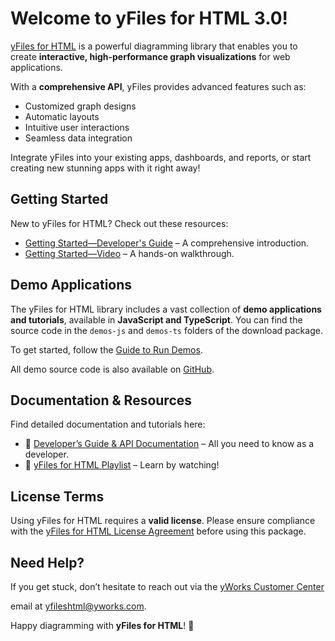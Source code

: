 # Welcome to yFiles for HTML 3.0!

[yFiles for HTML](https://www.yworks.com/products/yfiles-for-html) is a powerful diagramming library that enables you to create
**interactive, high-performance graph visualizations** for web applications.

With a **comprehensive API**, yFiles provides advanced features such as:

- Customized graph designs
- Automatic layouts
- Intuitive user interactions
- Seamless data integration

Integrate yFiles into your existing apps, dashboards, and reports, or start creating new stunning
apps with it right away!

## Getting Started

New to yFiles for HTML? Check out these resources:

- [Getting Started—Developer's Guide](https://docs.yworks.com/yfileshtml/#/dguide/getting_started) – A comprehensive introduction.
- [Getting Started—Video](https://youtu.be/_1VGRYsslNo?si=h_AXVDynJ1pWM_rw) – A hands-on walkthrough.

## Demo Applications

The yFiles for HTML library includes a vast collection of **demo applications and tutorials**,
available in **JavaScript and TypeScript**. You can find the source code in the `demos-js` and `demos-ts`
folders of the download package.

To get started, follow the [Guide to Run Demos](https://docs.yworks.com/yfileshtml/#/dguide/demos-usage).

All demo source code is also available on [GitHub](https://github.com/yWorks/yfiles-for-html-demos).

## Documentation & Resources

Find detailed documentation and tutorials here:

- 📖 [Developer’s Guide & API Documentation](https://docs.yworks.com/yfileshtml/#/dguide) – All you need to know as a developer.
- 🎥 [yFiles for HTML Playlist](https://www.youtube.com/playlist?list=PLpIlEtPgrZsU4icTnBORqSV23tLVvPObd) – Learn by watching!

## License Terms

Using yFiles for HTML requires a **valid license**. Please ensure compliance with the
[yFiles for HTML License Agreement](https://www.yworks.com/products/yfiles-for-html/sla) before using this package.

## Need Help?

If you get stuck, don’t hesitate to reach out via the [yWorks Customer Center](https://my.yworks.com)

email at [yfileshtml@yworks.com](mailto:yfileshtml@yworks.com).

Happy diagramming with **yFiles for HTML**! 🎉
